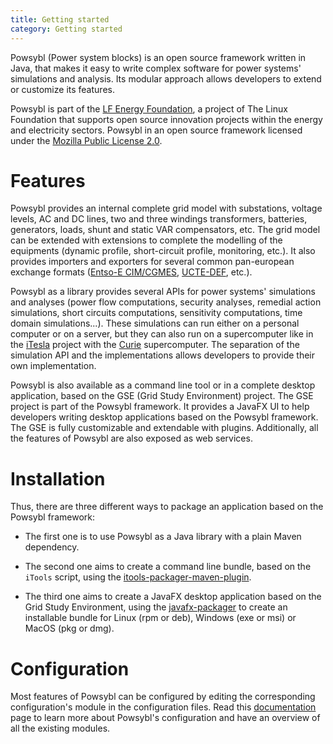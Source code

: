 ```yaml
---
title: Getting started
category: Getting started
---
```


Powsybl (Power system blocks) is an open source framework written in Java, that makes it easy to write complex software for power systems' simulations and analysis. Its modular approach allows developers to extend or customize its features.

Powsybl is part of the [LF Energy Foundation](http://www.lfenergy.org), a project of The Linux Foundation that supports open source innovation projects within the energy and electricity sectors. Powsybl in an open source framework licensed under the [Mozilla Public License 2.0](https://www.mozilla.org/en-US/MPL/2.0/).

# Features

Powsybl provides an internal complete grid model with substations, voltage levels, AC and DC lines,
two and three windings transformers, batteries, generators, loads, shunt and static VAR compensators, etc. The grid model can be
extended with extensions to complete the modelling of the equipments (dynamic profile, short-circuit profile, monitoring, etc.). It also provides importers and exporters for several common pan-european exchange formats ([Entso-E CIM/CGMES](https://www.entsoe.eu/digital/common-information-model/cim-for-grid-models-exchange/), [UCTE-DEF](https://cimug.ucaiug.org/Groups/Model%20Exchange/UCTE-format.pdf), etc.).

Powsybl as a library provides several APIs for power systems' simulations and analyses (power flow computations, security analyses,
remedial action simulations, short circuits computations, sensitivity computations, time domain simulations...). These
simulations can run either on a personal computer or on a server, but they can also run on a supercomputer like in the
[iTesla](http://www.itesla-project.eu) project with the [Curie](http://www-hpc.cea.fr/en/complexe/tgcc-curie.htm) supercomputer.
The separation of the simulation API and the implementations allows developers to provide their own implementation.

Powsybl is also available as a command line tool or in a complete desktop application, based on the GSE (Grid Study Environment)
project. The GSE project is part of the Powsybl framework. It provides a JavaFX UI to help developers writing desktop
applications based on the Powsybl framework. The GSE is fully customizable and extendable with plugins. Additionally, all the features
of Powsybl are also exposed as web services.

# Installation

Thus, there are three different ways to package an application based on the Powsybl framework:

- The first one is to use Powsybl as a Java library with a plain Maven dependency.

- The second one aims to create a command line bundle, based on the `iTools` script, using the [itools-packager-maven-plugin](installation/itools-packager.md).

- The third one aims to create a JavaFX desktop application based on the Grid Study Environment, using the [javafx-packager](installation/javafx-packager.md) to create an installable bundle for Linux (rpm or deb), Windows (exe or msi) or MacOS (pkg or dmg).

# Configuration
Most features of Powsybl can be configured by editing the corresponding configuration's module in the configuration files.
Read this [documentation](configuration/modules/index.md) page to learn more about Powsybl's configuration and have an
overview of all the existing modules.
